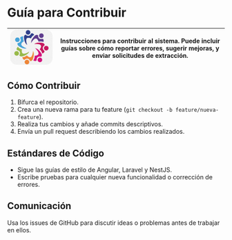 # Guía para Contribuir
| <img src="./assets/images/logo-contribucion.png" alt="Logo" width="300" style="border-radius: 15px;"/> | **Instrucciones para contribuir al sistema. Puede incluir guías sobre cómo reportar errores, sugerir mejoras, y enviar solicitudes de extracción.** |
|------------------------------------------------|---------------------------------------------------------------------------------------------------------------------------------------------------------------------------------------------------------------------------|

## Cómo Contribuir
1. Bifurca el repositorio.
2. Crea una nueva rama para tu feature (`git checkout -b feature/nueva-feature`).
3. Realiza tus cambios y añade commits descriptivos.
4. Envía un pull request describiendo los cambios realizados.

## Estándares de Código
- Sigue las guías de estilo de Angular, Laravel y NestJS.
- Escribe pruebas para cualquier nueva funcionalidad o corrección de errores.

## Comunicación
Usa los issues de GitHub para discutir ideas o problemas antes de trabajar en ellos.
